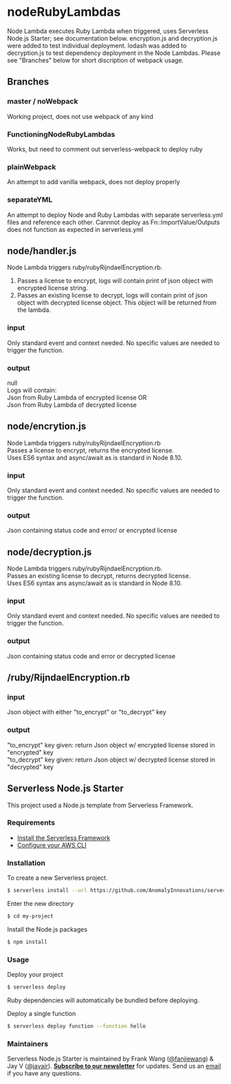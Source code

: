 # nodeRubyLambdas
Node Lambda executes Ruby Lambda when triggered, uses Serverless Node.js Starter; see documentation below.  encryption.js and decryption.js were added to test individual deployment.  lodash was added to decryption.js to test dependency deployment in the Node Lambdas. Please see "Branches" below for short discription of webpack usage.

## Branches
### master / noWebpack
Working project, does not use webpack of any kind
### FunctioningNodeRubyLambdas
Works, but need to comment out serverless-webpack to deploy ruby
### plainWebpack
An attempt to add vanilla webpack, does not deploy properly
### separateYML
An attempt to deploy Node and Ruby Lambdas with separate serverless.yml files and reference each other. Cannnot deploy as Fn::ImportValue/Outputs does not function as expected in serverless.yml

## node/handler.js
Node Lambda triggers ruby/rubyRijndaelEncryption.rb.    
1) Passes a license to encrypt, logs will contain print of json object with encrypted license string.   
2) Passes an existing license to decrypt, logs will contain print of json object with decrypted license object.  This object will be returned from the lambda.    

### input
Only standard event and context needed. No specific values are needed to trigger the function.

### output
null  
Logs will contain:  
Json from Ruby Lambda of encrypted license OR  
Json from Ruby Lambda of decrypted license

## node/encrytion.js
Node Lambda triggers ruby/rubyRijndaelEncryption.rb     
Passes a license to encrypt, returns the encrypted license.  
Uses ES6 syntax and async/await as is standard in Node 8.10.      

### input
Only standard event and context needed. No specific values are needed to trigger the function.

### output
Json containing status code and error/ or encrypted license

## node/decryption.js
Node Lambda triggers ruby/rubyRijndaelEncryption.rb.  
Passes an existing license to decrypt, returns decrypted license.  
Uses ES6 syntax ans async/await as is standard in Node 8.10.

### input
Only standard event and context needed. No specific values are needed to trigger the function.

### output  
Json containing status code and error or decrypted license

## /ruby/RijndaelEncryption.rb

### input
Json object with either "to_encrypt" or "to_decrypt" key

### output
"to_encrypt" key given: return Json object w/ encrypted license stored in "encrypted" key  
"to_decrypt" key given: return Json object w/ decrypted license stored in "decrypted" key





## Serverless Node.js Starter

This project used a Node.js template from Serverless Framework.

### Requirements

- [Install the Serverless Framework](https://serverless.com/framework/docs/providers/aws/guide/installation/)
- [Configure your AWS CLI](https://serverless.com/framework/docs/providers/aws/guide/credentials/)

### Installation

To create a new Serverless project.

``` bash
$ serverless install --url https://github.com/AnomalyInnovations/serverless-nodejs-starter --name my-project
```

Enter the new directory

``` bash
$ cd my-project
```

Install the Node.js packages

``` bash
$ npm install
```

### Usage

Deploy your project

``` bash
$ serverless deploy
```
Ruby dependencies will automatically be bundled before deploying.

Deploy a single function

``` bash
$ serverless deploy function --function hello
```


### Maintainers

Serverless Node.js Starter is maintained by Frank Wang ([@fanjiewang](https://twitter.com/fanjiewang)) & Jay V ([@jayair](https://twitter.com/jayair)). [**Subscribe to our newsletter**](http://eepurl.com/cEaBlf) for updates. Send us an [email](mailto:contact@anoma.ly) if you have any questions.
